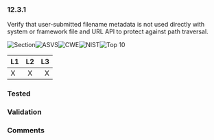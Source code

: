 ### 12.3.1 
Verify that user-submitted filename metadata is not used directly with system or framework file and URL API to protect against path traversal.

![Section](https://img.shields.io/badge/V12-green.svg)![ASVS](https://img.shields.io/badge/ASVS-12.3.1-blue.svg)![CWE](https://img.shields.io/badge/CWE-22-red.svg)![NIST](https://img.shields.io/badge/NIST--important.svg)![Top 10](https://img.shields.io/badge/OWASP%20Top%20Ten%202007-A4-lightgray.svg)

| L1| L2| L3|
| --|:--:|-:|
| X | X | X |

### Tested

### Validation

### Comments

        